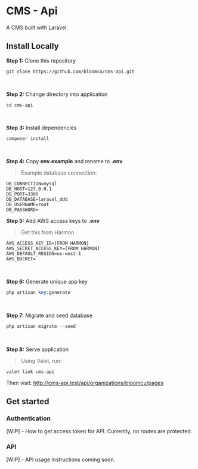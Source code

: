 

# CMS - Api

A CMS built with Laravel.

## Install Locally

**Step 1:** Clone this repository

```
git clone https://github.com/bloomcu/cms-api.git
```

<br>

**Step 2:** Change directory into application

```
cd cms-api
```

<br>

**Step 3:** Install dependencies

```
composer install
```

<br>

**Step 4:** Copy **env.example** and rename to **.env**
> Example database connection:
```
DB_CONNECTION=mysql
DB_HOST=127.0.0.1
DB_PORT=3306
DB_DATABASE=laravel_ddd
DB_USERNAME=root
DB_PASSWORD=
```

**Step 5:** Add AWS access keys to **.env**
> Get this from Harmon
```
AWS_ACCESS_KEY_ID=[FROM HARMON]
AWS_SECRET_ACCESS_KEY=[FROM HARMON]
AWS_DEFAULT_REGION=us-west-1
AWS_BUCKET=
```

<br>

**Step 6:** Generate unique app key

```php
php artisan key:generate
```

<br>

**Step 7:** Migrate and seed database
```php
php artisan migrate --seed
```

<br>

**Step 8:** Serve application
> Using Valet, run:
```
valet link cms-api
```
Then visit: http://cms-api.test/api/organizations/bloomcu/pages

## Get started

### Authentication

[WIP] - How to get access token for API. Currently, no routes are protected.

### API

[WIP] - API usage instructions coming soon.
